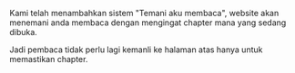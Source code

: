 Kami telah menambahkan sistem "Temani aku membaca", website akan menemani anda membaca dengan mengingat chapter mana yang sedang dibuka.


Jadi pembaca tidak perlu lagi kemanli ke halaman atas hanya untuk memastikan chapter.
